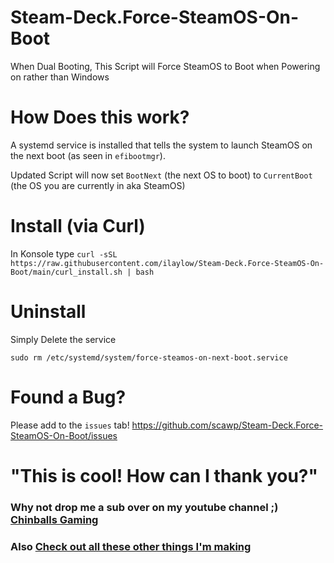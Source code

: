 # Steam-Deck.Force-SteamOS-On-Boot
When Dual Booting, This Script will Force SteamOS to Boot when Powering on rather than Windows


# How Does this work?

A systemd service is installed that tells the system to launch SteamOS on the next boot (as seen in `efibootmgr`).

Updated Script will now set `BootNext` (the next OS to boot) to `CurrentBoot` (the OS you are currently in aka SteamOS)

# Install (via Curl)

In Konsole type `curl -sSL https://raw.githubusercontent.com/ilaylow/Steam-Deck.Force-SteamOS-On-Boot/main/curl_install.sh | bash`


# Uninstall

Simply Delete the service

`sudo rm /etc/systemd/system/force-steamos-on-next-boot.service`


# Found a Bug?

Please add to the `issues` tab! https://github.com/scawp/Steam-Deck.Force-SteamOS-On-Boot/issues

# "This is cool! How can I thank you?"
### Why not drop me a sub over on my youtube channel ;) [Chinballs Gaming](https://www.youtube.com/chinballsTV?sub_confirmation=1)

### Also [Check out all these other things I'm making](https://github.com/scawp/Steam-Deck.Tools-List)
